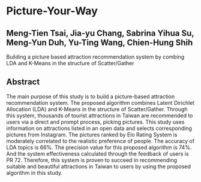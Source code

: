 # Picture-Your-Way
## Meng-Tien Tsai, Jia-yu Chang, Sabrina Yihua Su, Meng-Yun Duh, Yu-Ting Wang, Chien-Hung Shih
Building a picture based attraction recommendation system by combing LDA and K-Means in the structure of Scatter/Gather
## Abstract
The main purpose of this study is to build a picture-based attraction recommendation system. The proposed algorithm combines Latent Dirichlet Allocation (LDA) and K-Means in the structure of Scatter/Gather. Through this system, thousands of tourist attractions in Taiwan are recommended to users via a direct and prompt process, picking pictures. This study uses information on attractions listed in an open data and selects corresponding pictures from Instagram. The pictures ranked by Elo Rating System is moderately correlated to the
realistic preference of people. The accuracy of LDA topics is 66%. The precision value for this proposed algorithm is 74%. And the system effectiveness calculated through the feedback of users is PR 72. Therefore, this system is proven to succeed in recommending suitable and beautiful attractions in Taiwan to users by using the proposed algorithm
in this study. 
